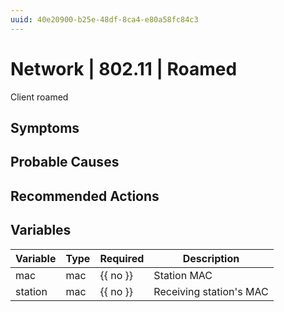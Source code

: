 ```yaml
---
uuid: 40e20900-b25e-48df-8ca4-e80a58fc84c3
---
```

# Network | 802.11 | Roamed

Client roamed

## Symptoms

## Probable Causes

## Recommended Actions

## Variables

Variable | Type | Required | Description
--- | --- | --- | ---
mac | mac | {{ no }} | Station MAC
station | mac | {{ no }} | Receiving station's MAC
